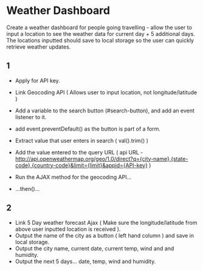 # Weather Dashboard

Create a weather dashboard for people going travelling - allow the user to input a location to see the weather data for current day + 5 additional days. The locations inputted should save to local storage so the user can quickly retrieve weather updates.

## 1
- Apply for API key.
- Link Geocoding API ( Allows user to input location, not longitude/latitude )
- Add a variable to the search button (#search-button), and add an event listener to it.
- add event.preventDefault() as the button is part of a form.
- Extract value that user enters in search ( val().trim() )
- Add the value entered to the query URL ( api URL - http://api.openweathermap.org/geo/1.0/direct?q={city-name},{state-code},{country-code}&limit={limit}&appid={API-key} )
- Run the AJAX method for the geocoding API...

- ...then()...

## 2
- Link 5 Day weather forecast Ajax ( Make sure the longitude/latitude from above user inputted location is received ).
- Output the name of the city as a button ( left hand column ) and save in local storage.
- Output the city name, current date, current temp, wind and and humidity.
- Output the next 5 days... date, temp, wind and humidity.